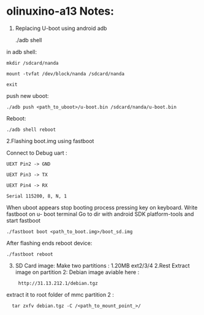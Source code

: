 olinuxino-a13 Notes:
======================================
1. Replacing U-boot using android adb

    ./adb shell

in adb shell:
    
    mkdir /sdcard/nanda
    
    mount -tvfat /dev/block/nanda /sdcard/nanda
    
    exit
push new uboot:

    ./adb push <path_to_uboot>/u-boot.bin /sdcard/nanda/u-boot.bin

Reboot:

    ./adb shell reboot

2.Flashing boot.img using fastboot
  
  Connect to Debug uart : 
  
    UEXT Pin2 -> GND
  
    UEXT Pin3 -> TX
  
    UEXT Pin4 -> RX
  
    Serial 115200, 8, N, 1
    
When uboot appears stop booting process pressing key on keyboard. 
Write fastboot on u- boot terminal
Go to dir with android SDK platform-tools and start fastboot
    
    ./fastboot boot <path_to_boot.img>/boot_sd.img

After flashing ends reboot device:

    ./fastboot reboot
    
3. SD Card image:
  Make two partitions :
  1.20MB ext2/3/4
  2.Rest
Extract image on partition 2:
Debian image aviable here :
    
        http://31.13.212.1/debian.tgz

extract it to root folder of mmc partition 2 :
      
      tar zxfv debian.tgz -C /<path_to_mount_point_>/







    
  